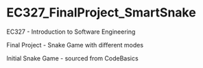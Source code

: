 # EC327_FinalProject_SmartSnake
EC327 - Introduction to Software Engineering 

Final Project - Snake Game with different modes

Initial Snake Game - sourced from CodeBasics
